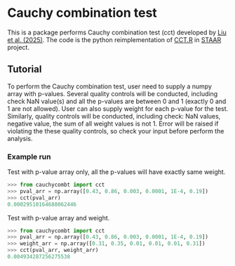 # Cauchy combination test
This is a package performs Cauchy combination test (cct) developed by [Liu et al. (2025)](https://www.tandfonline.com/doi/full/10.1080/01621459.2018.1554485). The code is the python reimplementation of [CCT.R](https://github.com/xihaoli/STAAR/blob/master/R/CCT.R) in [STAAR](https://github.com/xihaoli/STAAR) project.

## Tutorial
To perform the Cauchy combination test, user need to supply a numpy array with p-values. Several quality controls will be conducted, including check NaN value(s) and all the p-values are between 0 and 1 (exactly 0 and 1 are not allowed). User can also supply weight for each p-value for the test. Similarly, quality controls will be conducted, including check: NaN values, negative value, the sum of all weight values is not 1. Error will be raised if violating the these quality controls, so check your input before perform the analysis.

### Example run
Test with p-value array only, all the p-values will have exactly same weight.
```python
>>> from cauchycombt import cct
>>> pval_arr = np.array([0.43, 0.86, 0.003, 0.0001, 1E-4, 0.19])
>>> cct(pval_arr)
0.00029510164688062446
```

Test with p-value array and weight.
```python
>>> from cauchycombt import cct
>>> pval_arr = np.array([0.43, 0.86, 0.003, 0.0001, 1E-4, 0.19])
>>> weight_arr = np.array([0.31, 0.35, 0.01, 0.01, 0.01, 0.31])
>>> cct(pval_arr, weight_arr)
0.004934287256275538
```
